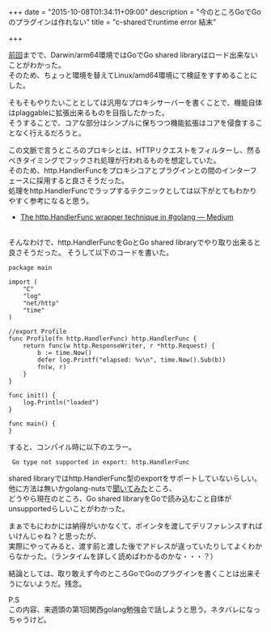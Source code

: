 +++
date = "2015-10-08T01:34:11+09:00"
description = "今のところGoでGoのプラグインは作れない"
title = "c-sharedでruntime error 結末"

+++

[前回](http://hatajoe.github.io/blog/post/golang-nuts-1/)までで、Darwin/arm64環境ではGoでGo shared libraryはロード出来ないことがわかった。  
そのため、ちょっと環境を替えてLinux/amd64環境にて検証をすすめることにした。  

そもそもやりたいこととしては汎用なプロキシサーバーを書くことで、機能自体はplaggableに拡張出来るものを目指したかった。  
そうすることで、コアな部分はシンプルに保ちつつ機能拡張はコアを侵食することなく行えるだろうと。  

この文脈で言うところのプロキシとは、HTTPリクエストをフィルターし、然るべきタイミングでフックされ処理が行われるものを想定していた。  
そのため、http.HandlerFuncをプロキシコアとプラグインとの間のインターフェースに採用すると良さそうだった。  
処理をhttp.HandlerFuncでラップするテクニックとしては以下がとてもわかりやすく参考になると思う。  

* [The http.HandlerFunc wrapper technique in #golang — Medium](https://medium.com/@matryer/the-http-handlerfunc-wrapper-technique-in-golang-c60bf76e6124)<br /><br />

そんなわけで、http.HandlerFuncをGoとGo shared libraryでやり取り出来ると良さそうだった。
そうして以下のコードを書いた。

```
package main

import (
	"C"
	"log"
	"net/http"
	"time"
)

//export Profile
func Profile(fn http.HandlerFunc) http.HandlerFunc {
	return func(w http.ResponseWriter, r *http.Request) {
		b := time.Now()
		defer log.Printf("elapsed: %v\n", time.Now().Sub(b))
		fn(w, r)
	}
}

func init() {
	log.Println("loaded")
}

func main() {
}
```

すると、コンパイル時に以下のエラー。

```
 Go type not supported in export: http.HandlerFunc
```

shared libraryではhttp.HandlerFunc型のexportをサポートしていないらしい。
他に方法は無いかgolang-nutsで[聞いてみた](https://groups.google.com/forum/#!topic/golang-nuts/cHiFHNyKXRw)ところ、  
どうやら現在のところ、Go shared libraryをGoで読み込むこと自体がunsupportedらしいことがわかった。  

まぁでもにわかには納得がいかなくて、ポインタを渡してデリファレンスすればいけんじゃね？と思ったが、  
実際にやってみると、渡す前と渡した後でアドレスが違っていたりしてよくわからなかった。（ランタイムを詳しく読めばわかるのかな・・・？）  

結論としては、取り敢えず今のところGoでGoのプラグインを書くことは出来そうにないようだ。残念。

P.S  
この内容、来週頭の第1回関西golang勉強会で話しようと思う。ネタバレになっちゃうけど。

